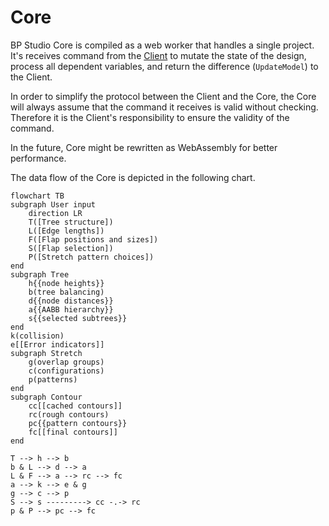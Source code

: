 
# Core

BP Studio Core is compiled as a web worker that handles a single project.
It's receives command from the [Client](../client/README.md) to mutate the state of the design,
process all dependent variables, and return the difference (`UpdateModel`) to the Client.

In order to simplify the protocol between the Client and the Core,
the Core will always assume that the command it receives is valid without checking.
Therefore it is the Client's responsibility to ensure the validity of the command.

In the future, Core might be rewritten as WebAssembly for better performance.

The data flow of the Core is depicted in the following chart.

```mermaid
flowchart TB
subgraph User input
	direction LR
	T([Tree structure])
	L([Edge lengths])
	F([Flap positions and sizes])
	S([Flap selection])
	P([Stretch pattern choices])
end
subgraph Tree
	h{{node heights}}
	b(tree balancing)
	d{{node distances}}
	a{{AABB hierarchy}}
	s{{selected subtrees}}
end
k(collision)
e[[Error indicators]]
subgraph Stretch
	g(overlap groups)
	c(configurations)
	p(patterns)
end
subgraph Contour
	cc[[cached contours]]
	rc(rough contours)
	pc{{pattern contours}}
	fc[[final contours]]
end

T --> h --> b
b & L --> d --> a
L & F --> a --> rc --> fc
a --> k --> e & g
g --> c --> p
S --> s ---------> cc -.-> rc
p & P --> pc --> fc
```

